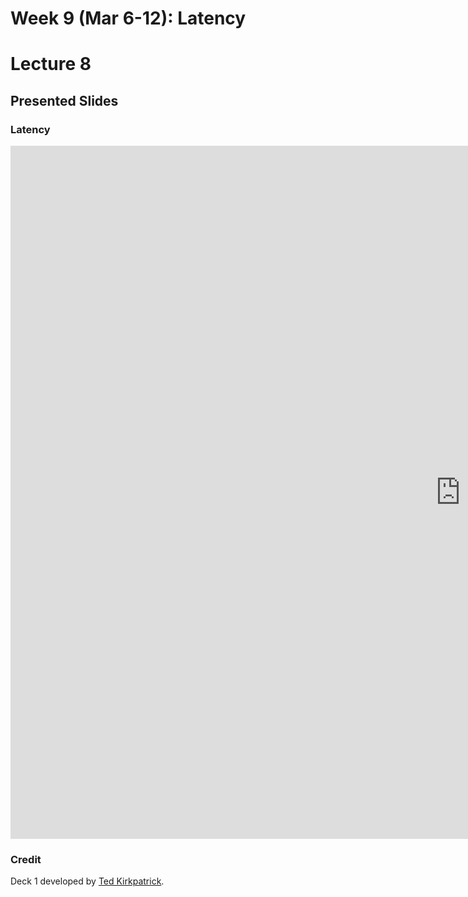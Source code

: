 # Week 9 (Mar 6-12): Latency
# Lecture 8

## Presented Slides  

### Latency

<div class="video-container-4by3"><iframe src="https://docs.google.com/presentation/d/e/2PACX-1vT9OKhgmTdu3VZehJSlSsD62zBhujfKEBMW_cYZ0oKBXj3zLGrGhSHs4XSTmK4ox3D_AhQHTHGvqJlH/embed?start=false&loop=false&delayms=3000" frameborder="0" width="1440" height="1109" allowfullscreen="true" mozallowfullscreen="true" webkitallowfullscreen="true"></iframe></iframe></div>

### Credit
Deck 1 developed by [Ted Kirkpatrick](https://kirkpatricktech.org/about/).

